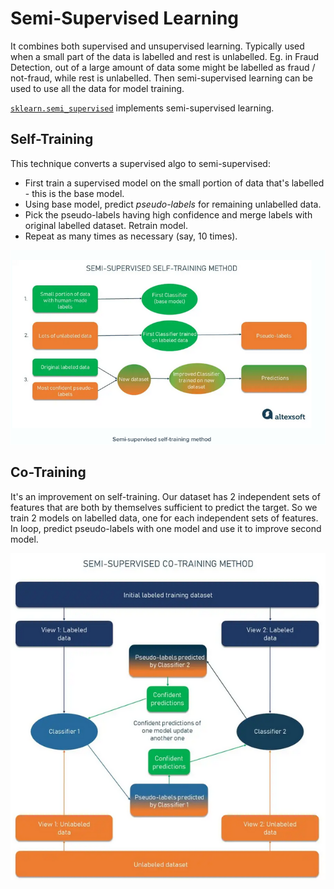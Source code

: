 # Semi-Supervised Learning
It combines both supervised and unsupervised learning. Typically used when a small part of the data is labelled and rest is unlabelled.
Eg. in Fraud Detection, out of a large amount of data some might be labelled as fraud / not-fraud, while rest is unlabelled. 
Then semi-supervised learning can be used to use all the data for model training.

[`sklearn.semi_supervised`](https://scikit-learn.org/stable/modules/semi_supervised.html) implements semi-supervised learning.

## Self-Training
This technique converts a supervised algo to semi-supervised:
- First train a supervised model on the small portion of data that's labelled - this is the base model.
- Using base model, predict *pseudo-labels* for remaining unlabelled data.
- Pick the pseudo-labels having high confidence and merge labels with original labelled dataset. Retrain model.
- Repeat as many times as necessary (say, 10 times).

![Semi-Supervised Self-Training](semi_supervised_self_training.png)

## Co-Training
It's an improvement on self-training. Our dataset has 2 independent sets of features that are both by themselves sufficient to predict the target.
So we train 2 models on labelled data, one for each independent sets of features. 
In loop, predict pseudo-labels with one model and use it to improve second model.

![Semi-Supervised Co-Training](semi_supervised_co_training.png)